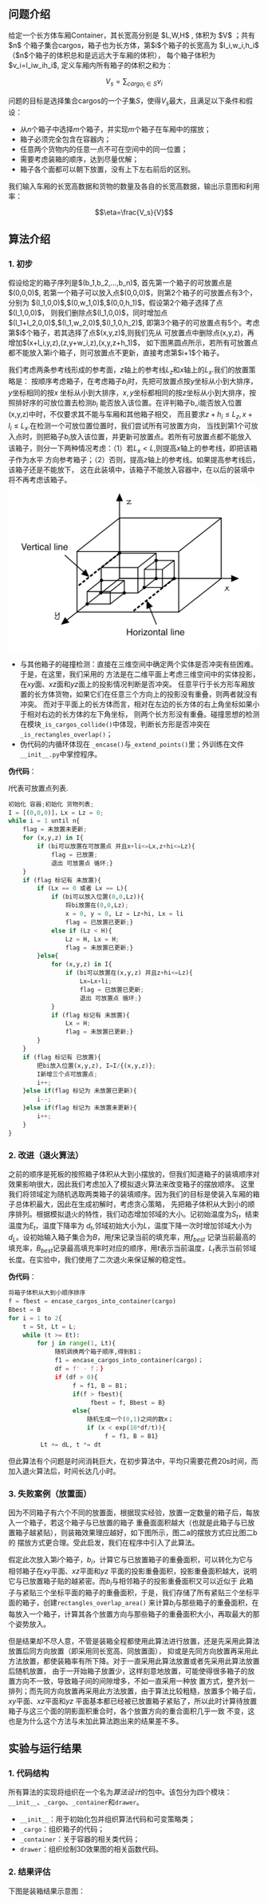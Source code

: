 <h2>问题介绍</h2>
给定一个长方体车厢Container，其长宽高分别是
$L,W,H$
, 体积为
$V$
；共有
$n$
个箱子集合cargos，箱子也为长方体，第$i$个箱子的长宽高为
$l_i,w_i,h_i$
（$n$个箱子的体积总和是远远大于车厢的体积），
每个箱子体积为$v_i=l_iw_ih_i$, 定义车厢内所有箱子的体积之和为：

$$V_s = \sum_{cargo_i\in S}v_i$$

问题的目标是选择集合cargos的一个子集$S$，使得$V_s$最大，且满足以下条件和假设：

- 从$n$个箱子中选择$m$个箱子，并实现$m$个箱子在车厢中的摆放；
- 箱子必须完全包含在容器内；
- 任意两个货物内的任意一点不可在空间中的同一位置；
- 需要考虑装箱的顺序，达到尽量优解；
- 箱子各个面都可以朝下放置，没有上下左右前后的区别。

我们输入车厢的长宽高数据和货物的数量及各自的长宽高数据，输出示意图和利用率：

$$\eta=\frac{V_s}{V}$$

<h2>算法介绍</h2>
<h3>1. 初步</h3>
假设给定的箱子序列是$(b_1,b_2,...,b_n)$, 首先第一个箱子的可放置点是$(0,0,0)$,
若第一个箱子可以放入点$(0,0,0)$，则第2个箱子的可放置点有3个，分别为
$(l_1,0,0)$,$(0,w_1,0)$,$(0,0,h_1)$，假设第2个箱子选择了点$(l_1,0,0)$，
则我们删除点$(l_1,0,0)$，同时增加点$(l_1+l_2,0,0)$,$(l_1,w_2,0)$,$(l_1,0,h_2)$,
即第3个箱子的可放置点有5个。考虑第$i$个箱子，若其选择了点$(x,y,z)$,则我们先从
可放置点中删除点(x,y,z)，再增加$(x+l_i,y,z),(z,y+w_i,z),(x,y,z+h_1)$，
如下图黑圆点所示，若所有可放置点都不能放入第i个箱子，则可放置点不更新，直接考虑第$i+1$个箱子。

我们考虑两条参考线形成的参考面，$z$轴上的参考线$L_z$和$x$轴上的$L_x$.我们的放置策略是：
按顺序考虑箱子，在考虑箱子$b_i$时，先把可放置点按$y$坐标从小到大排序，$y$坐标相同的按$x$
坐标从小到大排序，$x,y$坐标都相同的按$z$坐标从小到大排序，按照排好序的可放位置去检测$b_i$
能否放入该位置。在评判箱子b_i能否放入位置(x,y,z)中时，不仅要求其不能与车厢和其他箱子相交，
而且要求$z+h_i\leq L_z, x+l_i\leq L_x$.在检测一个可放位置位置时，我们尝试所有可放置方向，
当找到第1个可放入点时，则把箱子$b_i$放入该位置，并更新可放置点。若所有可放置点都不能放入
该箱子，则分一下两种情况考虑：（1）若$L_x<L$,则提高$x$轴上的参考线，即把该箱子作为水平
方向参考箱子；（2）否则，提高$z$轴上的参考线。如果提高参考线后，该箱子还是不能放下，
这在此装填中，该箱子不能放入容器中，在以后的装填中将不再考虑该箱子。
![image](https://github.com/ZhouZhidan1212/3D_packing_homework/blob/main/images/image1.png)
- 与其他箱子的碰撞检测：直接在三维空间中确定两个实体是否冲突有些困难。于是，在这里，我们采用的
方法是在二维平面上考虑三维空间中的实体投影，在$xy$面、$xz$面和$yz$面上的投影情况判断是否冲突。
任意平行于长方形车厢放置的长方体货物，如果它们在任意三个方向上的投影没有重叠，则两者就没有冲突。
而对于平面上的长方体而言，相对在左边的长方体的右上角坐标如果小于相对右边的长方体的左下角坐标，
则两个长方形没有重叠。碰撞思想的检测在模块`_is_cargos_collide()`中体现，判断长方形是否冲突在`_is_rectangles_overlap()`；
- 伪代码的内循环体现在 `_encase()`与`_extend_points()`里；外训练在文件`__init__.py`中掌控程序。


**伪代码**：

$I$代表可放置点列表.

```Python
初始化 容器;初始化 货物列表;
I = [(0,0,0)]，Lx = Lz = 0;
while i = 1 until n{
    flag = 未放置未更新;
    for (x,y,z) in I{
        if (bi可以放置在可放置点 并且x+li<=Lx,z+hi<=Lz){
            flag = 已放置;
            退出 可放置点 循环;}
    }
    if (flag 标记有 未放置){
        if (Lx == 0 或者 Lx == L){
            if (bi可以放入位置(0,0,Lz)){
                将bi放置在(0,0,Lz);
                x = 0, y = 0, Lz = Lz+hi, Lx = li
                flag = 已放置已更新;}
            else if (Lz < H){
                Lz = H, Lx = H;
                flag = 未放置已更新;}
        }else{
            for (x,y,z) in I{
                if (bi可以放置在(x,y,z) 并且z+hi<=Lz){
                    Lx=Lx+li;
                    flag = 已放置已更新;
                    退出 可放置点 循环;}
            }
            if (flag 标记有 未放置){
                Lx = H;
                flag = 未放置已更新;}
        }
    }
    if (flag 标记有 已放置){
        把bi放入位置(x,y,z), I=I/{(x,y,z)};
        I新增三个点可放置点;
        i++;
    }else if(flag 标记为 未放置已更新){
        i--;
    }else if(flag 标记为 未放置未更新){
        i++;
    }
}

```

### 2. 改进（退火算法）

之前的顺序是死板的按照箱子体积从大到小摆放的，但我们知道箱子的装填顺序对效果影响很大，因此我们考虑加入了模拟退火算法来改变箱子的摆放顺序。
这里我们将领域定为随机选取两类箱子的装填顺序。因为我们的目标是使装入车厢的箱子总体积最大，因此在生成初解时，考虑贪心策略，
先把箱子体积从大到小的顺序排列。根据模拟退火的特性，我们动态增加邻域的大小。记初始温度为$S_t$，结束温度为$E_t$，温度下降率为
$d_t$,邻域初始大小为$L$，温度下降一次时增加邻域大小为$d_L$。设初始输入箱子集合为$B$，用$f$来记录当前的填充率，用$f_{best}$
记录当前最高的填充率，$B_{best}$记录最高填充率时对应的顺序，用$t$表示当前温度，$L_t$表示当前邻域长度。在实验中，我们使用了二次退火来保证解的稳定性。

**伪代码**：

```Python
将箱子体积从大到小顺序排序
f = fbest = encase_cargos_into_container(cargo)
Bbest = B
for i = 1 to 2{
    t = St, Lt = L;
    while (t >= Et):
        for j in range(1, Lt){
             随机调换两个箱子顺序,得到B1；
             f1 = encase_cargos_into_container(cargo)；
             df = f' - f；}
             if (df > 0){
                  f = f1, B = B1；
                  if(f > fbest){
                       fbest = f, Bbest = B}
                  else{
                      随机生成一个(0,1)之间的数x；
                      if (x < exp(10*df/t)){
                           f = f1, B = B1}
         Lt += dL, t *= dt

```

但此算法有个问题是时间消耗巨大，在初步算法中，平均只需要花费20s时间，而加入退火算法后，时间长达几小时。

### 3. 失败案例（放置面）

因为不同箱子有六个不同的放置面，根据现实经验，放置一定数量的箱子后，每放入一个箱子，若这个箱子与已放置的箱子
重叠面面积越大（也就是此箱子与已放置箱子越紧贴），则装箱效果理应越好，如下图所示，图二a的摆放方式应比图二b的
摆放方式更合理。受此启发，我们在程序中引入了此算法。

假定此次放入第$i$个箱子，$b_i$，计算它与已放置箱子的重叠面积，可以转化为它与相邻箱子在$xy$平面、$xz$平面和$yz$
平面的投影重叠面积，投影重叠面积越大，说明它与已放置箱子贴的越紧密。而$b_i$与相邻箱子的投影重叠面积又可以近似于
此箱子与紧贴三个坐标平面的箱子的重叠面积，于是，我们存储了所有紧贴三个坐标平面的箱子，创建`rectangles_overlap_area()`
来计算$b_i$与那些箱子的重叠面积，在每放入一个箱子，计算其各个放置方向与那些箱子的重叠面积大小，再取最大的那个姿势放入。

但是结果却不尽人意，不管是装箱全程都使用此算法进行放置，还是先采用此算法放置后同方向放置（即采用同长宽高、同放置面），
抑或是先同方向放置再采用此方法放置，都使装箱率有所下降。对于一直采用此算法放置或者先采用此算法放置后随机放置，
由于一开始箱子放置少，这样刻意地放置，可能使得很多箱子的放置方向不一致，导致箱子间的间隙增多，不如一直采用一种放
置方式，整齐划一排列；而先同方向放置再采用此方法放置，由于算法比较粗糙，放置多个箱子后，$xy$平面、$xz$平面和$yz$
平面基本都已经被已放置箱子紧贴了，所以此时计算待放置箱子与这三个面的阴影面积重合时，各个放置方向的重合面积几乎一致
不变，这也是为什么这个方法与未加此算法跑出来的结果差不多。

## 实验与运行结果

### 1. 代码结构

所有算法的实现将组织在一个名为*算法设计*的包中。该包分为四个模块：`__init__`、`_cargo`、`_container`和`drawer`。

- `__init__`：用于初始化包并组织算法代码和可变策略类；
- `_cargo`：组织箱子的代码；
- `_container`：关于容器的相关类代码；
- `drawer`：组织绘制3D效果图的相关函数代码。

### 2. 结果评估

下图是装箱结果示意图：
